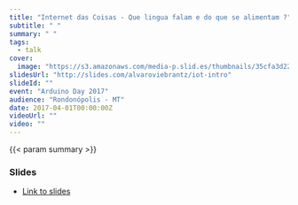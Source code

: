 ```yaml
---
title: "Internet das Coisas - Que lingua falam e do que se alimentam ?"
subtitle: " "
summary: " "
tags:
  - talk
cover:
  image: "https://s3.amazonaws.com/media-p.slid.es/thumbnails/35cfa3d222cf3b3be6e72869d4235871/thumb.jpg"
slidesUrl: "http://slides.com/alvaroviebrantz/iot-intro"
slideId: ""
event: "Arduino Day 2017"
audience: "Rondonópolis - MT"
date: 2017-04-01T00:00:00Z
videoUrl: ""
video: ""
---
```


<!-- truncate -->

{{< param summary >}}
### Slides

- [Link to slides](http://slides.com/alvaroviebrantz/iot-intro)
